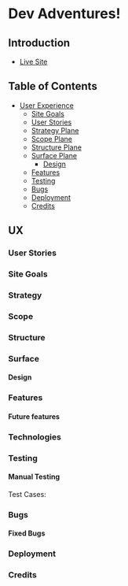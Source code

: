 # Dev Adventures!


## Introduction


* [Live Site]()


## Table of Contents


* [User Experience](#Introduction)
    * [Site Goals](#Site-Goals)
    * [User Stories](#User-Stories)
    * [Strategy Plane](#Strategy)
    * [Scope Plane](#Scope)
    * [Structure Plane](#Structure)
    * [Surface Plane](#Surface)
        * [Design](#Design)
    * [Features](#Features)
    * [Testing](#Testing)
    * [Bugs](#Bugs)
    * [Deployment](#Deployment)
    * [Credits](#Credits)
    

## UX


### User Stories


### Site Goals


### Strategy


### Scope


### Structure


### Surface


#### Design


### Features


#### Future features


### Technologies


### Testing


#### Manual Testing
Test Cases:

### Bugs

#### Fixed Bugs


### Deployment


### Credits

